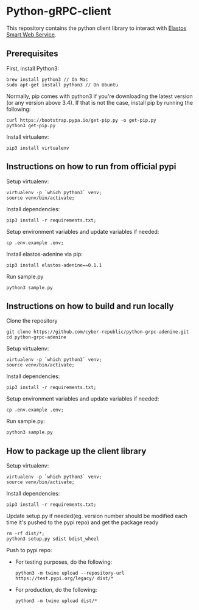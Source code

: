 # Python-gRPC-client
This repository contains the python client library to interact with [Elastos Smart Web Service](https://github.com/cyber-republic/elastos-smartweb-service).

## Prerequisites
First, install Python3:

```
brew install python3 // On Mac
sudo apt-get install python3 // On Ubuntu
```

Normally, pip comes with python3 if you're downloading the latest version (or any version above 3.4). If that is not the case, install pip by running the following:

```
curl https://bootstrap.pypa.io/get-pip.py -o get-pip.py
python3 get-pip.py
```

Install virtualenv:
```
pip3 install virtualenv
```

## Instructions on how to run from official pypi
Setup virtualenv:
```
virtualenv -p `which python3` venv;
source venv/bin/activate;
```
Install dependencies:
```
pip3 install -r requirements.txt;
```
Setup environment variables and update variables if needed:
```
cp .env.example .env;
```
Install elastos-adenine via pip:
```
pip3 install elastos-adenine==0.1.1
```
Run sample.py
```
python3 sample.py
```

## Instructions on how to build and run locally
Clone the repository
```
git clone https://github.com/cyber-republic/python-grpc-adenine.git
cd python-grpc-adenine
```
Setup virtualenv:
```
virtualenv -p `which python3` venv;
source venv/bin/activate;
```
Install dependencies:
```
pip3 install -r requirements.txt;
```
Setup environment variables and update variables if needed:
```
cp .env.example .env;
```
Run sample.py:
```
python3 sample.py
```

## How to package up the client library
Setup virtualenv:
```
virtualenv -p `which python3` venv;
source venv/bin/activate;
```
Install dependencies:
```
pip3 install -r requirements.txt;
```
Update setup.py if needed(eg. version number should be modified each time it's pushed to the pypi repo) and get the package ready 
```
rm -rf dist/*;
python3 setup.py sdist bdist_wheel
```
Push to pypi repo:
- For testing purposes, do the following: 
  ```
  python3 -m twine upload --repository-url https://test.pypi.org/legacy/ dist/*
  ```
- For production, do the following:
  ```
  python3 -m twine upload dist/*
  ```